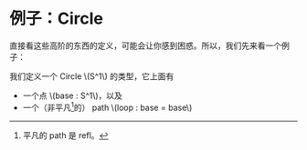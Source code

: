 # 例子：Circle

直接看这些高阶的东西的定义，可能会让你感到困惑。所以，我们先来看一个例子：

我们定义一个 Circle \\(S^1\\) 的类型，它上面有

- 一个点 \\(base : S^1\\)，以及
- 一个（非平凡[^1]的） path \\(loop : base = base\\)

[^1]: 平凡的 path 是 refl。
